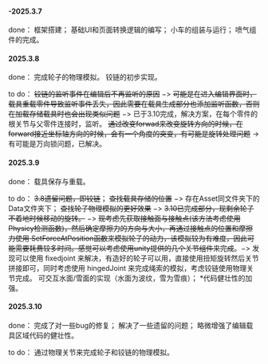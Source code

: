 #### -2025.3.7

done：
框架搭建；
基础UI和页面转换逻辑的编写；
小车的组装与运行；
喷气组件的完成。

#### 2025.3.8

done：
完成轮子的物理模拟。
铰链的初步实现。

to do：
~~铰链的监听事件在编辑后不再监听的原因~~ $->$ ~~可能是在进入编辑界面时，载具重载零件导致监听事件丢失，因此需要在载具生成部分也添加监听函数，否则在加载存储载具时也会出现类似问题~~ $->$ 已于3.10完成，解决方案，在每个零件的根关节与父零件连接时，监听。
~~通过改变forwad来改变旋转方向的时候，在forward接近坐标轴方向的时候，会有一个角度的突变，有可能是旋转处理问题~~ -> 有可能是万向锁问题，已解决。

#### 2025.3.9

done：
载具保存与重载。

to do：
~~3.8遗留问题，即铰链~~；
~~查找载具存储的位置~~ $->$ 存在Asset同文件夹下的Data文件夹下；
~~查找轮子物理模拟的更好效果~~ $->$ ~~3.10已完成部分，现剩余轮子不着地时候移动的旋转。~~ $->$ ~~现考虑先获取接触面与接触点(该方法考虑使用Physicy检测函数)，然后确定摩擦力的方向与大小，再通过接触点的位置和摩擦力使用 SetForceAtPosition函数来模拟轮子的动力，该模拟较为有难度，因此可能需要耗费较多时间。感觉可以考虑使用unity提供的几个关节组件来完成~~。$->$ 发现可以使用 fixedjoint 来解决，有造好的轮子可以用，直接使用扭矩旋转然后关节拼接即可，同时考虑使用 hingedJoint 来完成绳索的模拟，考虑铰链使用物理关节完成。
可交互水面/雪面的实现（水面为波纹，雪为雪痕）；
*代码健壮性的加强。

#### 2025.3.10

done：
完成了对一些bug的修复；
解决了一些遗留的问题；
略微增强了编辑载具区域代码的健壮性。

to do：
通过物理关节来完成轮子和铰链的物理模拟。